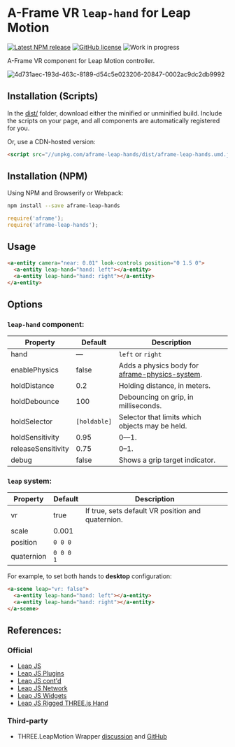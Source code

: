 # A-Frame VR `leap-hand` for Leap Motion

[![Latest NPM release](https://img.shields.io/npm/v/aframe-leap-hands.svg)](https://www.npmjs.com/package/aframe-leap-hands)
[![GitHub license](https://img.shields.io/badge/license-MIT-blue.svg)](https://raw.githubusercontent.com/donmccurdy/aframe-leap-hands/master/LICENSE)
![Work in progress](https://img.shields.io/badge/status-experimental-orange.svg)

A-Frame VR component for Leap Motion controller.

![4d731aec-193d-463c-8189-d54c5e023206-20847-0002ac9dc2db9992](https://cloud.githubusercontent.com/assets/1848368/23005782/0909f4aa-f3cc-11e6-83f3-072b53374000.gif)

## Installation (Scripts)

In the [dist/](https://github.com/openleap/aframe-leap-hands/tree/master/dist) folder, download either the minified or unminified build. Include the scripts on your page, and all components are automatically registered for you.

Or, use a CDN-hosted version:

```html
<script src="//unpkg.com/aframe-leap-hands/dist/aframe-leap-hands.umd.js"></script>
```

## Installation (NPM)

Using NPM and Browserify or Webpack:

```bash
npm install --save aframe-leap-hands
```

```javascript
require('aframe');
require('aframe-leap-hands');
```

## Usage

```html
<a-entity camera="near: 0.01" look-controls position="0 1.5 0">
  <a-entity leap-hand="hand: left"></a-entity>
  <a-entity leap-hand="hand: right"></a-entity>
</a-entity>
```

## Options

### `leap-hand` component:

| Property           | Default      | Description |
|--------------------|--------------|-------------|
| hand               | —            | `left` or `right` |
| enablePhysics      | false        | Adds a physics body for [aframe-physics-system](https://github.com/donmccurdy/aframe-physics-system). |
| holdDistance       | 0.2          | Holding distance, in meters. |
| holdDebounce       | 100          | Debouncing on grip, in milliseconds. |
| holdSelector       | `[holdable]` | Selector that limits which objects may be held.                |
| holdSensitivity    | 0.95         | 0—1. |
| releaseSensitivity | 0.75         | 0–1. |
| debug              | false        | Shows a grip target indicator. |

### `leap` system:

| Property   | Default   | Description |
|------------|-----------|-------------|
| vr         | true      | If true, sets default VR position and quaternion. |
| scale      | 0.001     | |
| position   | `0 0 0`   | |
| quaternion | `0 0 0 1` | |

For example, to set both hands to **desktop** configuration:

```html
<a-scene leap="vr: false">
  <a-entity leap-hand="hand: left"></a-entity>
  <a-entity leap-hand="hand: right"></a-entity>
</a-scene>
```

## References:

### Official

+ [Leap JS](https://github.com/leapmotion/leapjs)
+ [Leap JS Plugins](https://github.com/leapmotion/leapjs-plugins)
+ [Leap JS cont'd](https://developer.leapmotion.com/javascript)
+ [Leap JS Network](https://github.com/leapmotion/leapjs-network)
+ [Leap JS Widgets](https://github.com/leapmotion/leapjs-widgets)
+ [Leap JS Rigged THREE.js Hand](https://github.com/leapmotion/leapjs-rigged-hand)

### Third-party

+ THREE.LeapMotion Wrapper [discussion](https://community.leapmotion.com/t/three-js-wrapper/769) and [GitHub](https://github.com/scottbyrns/THREE.LeapMotion)
